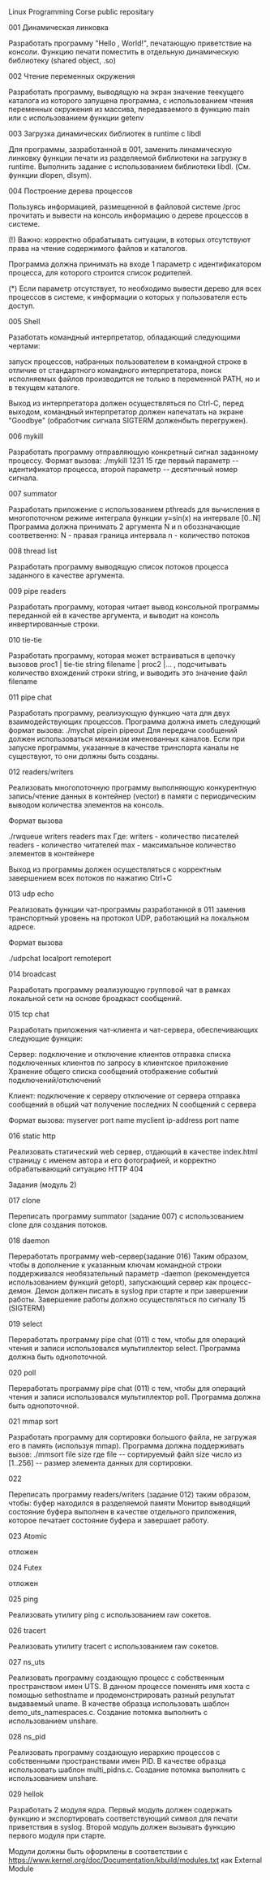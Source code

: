 Linux Programming Corse public repositary

001 Динамическая линковка

Разработать программу "Hello , World!", печатающую приветствие на консоли.
Функцию печати поместить в отдельную динамическую библиотеку
(shared object, .so)

002 Чтение переменных окружения

Разработать программу, выводящую на экран значение теекущего каталога из
которого запущена программа, с использованием чтения переменных окружения 
из массива, передаваемого в функцию main или с использованием функции getenv

003 Загрузка динамических библиотек в runtime с libdl

Для программы, зазработанной в 001, заменить линамическую линковку функции
печати из разделяемой библиотеки на загрузку в runtime. Выполнить задание с
использованием библиотеки libdl. (См. функции dlopen, dlsym).

004 Построение дерева процессов

Пользуясь информацией, размещенной в файловой системе /proc прочитать и вывести
на консоль информацию о дереве процессов в системе.

(!) Важно: корректно обрабатывать ситуации, в которых отсутствуют права
на чтение содержимого файлов и каталогов.

Программа должна принимать на входе 1 параметр с идентификатором процесса, для
которого строится список родителей.

(*) Если параметр отсутствует, то необходимо вывести дерево для всех процессов
в системе, к информации о которых у пользователя есть доступ.

005 Shell

Разаботать командный интерпретатор, обладающий следующими чертами:

запуск процессов, набранных пользователем в командной строке
в отличие от стандартного командного интерпретатора, поиск исполняемых файлов
производится не только в переменной PATH, но и в текущем каталоге.

Выход из интерпретатора должен осуществляться по Ctrl-C, перед выходом,
командный интерпретатор должен напечатать на экране "Goodbye" (обработчик
сигнала SIGTERM долженбыть перегружен).

006 mykill

Разработать программу отправляющую конкретный сигнал заданному процессу.
Формат вызова:
./mykill 1231 15
где первый параметр -- идентификатор процесса, второй параметр -- десятичный
номер сигнала.

007 summator

Разработать приложение с использованием pthreads для вычисления в многопоточном
режиме интеграла функции y=sin(x) на интервале [0..N] Программа должна принимать
2 аргумента N и n обоззначающие соответвенно:
N - правая граница интервала
n - количество потоков

008 thread list

Разработать программу выводящую список потоков процесса заданного в качестве
аргумента.

009 pipe readers

Разработать программу, которая читает вывод консольной программы переданной
ей в качестве аргумента, и выводит на консоль инвертированные строки.

010 tie-tie

Разработать программу, которая может встраиваться в цепочку вызовов
proc1 | tie-tie string filename | proc2 |... , 
подсчитывать количество вхождений строки string, и выводить это значение
файл filename

011 pipe chat

Разработать программу, реализующую функцию чата для двух взаимодействующих
процессов. Программа должна иметь следующий формат вызова:
./mychat pipein pipeout
Для передачи сообщений должен использоваться механизм именованных каналов.
Если при запуске программы, указанные в качестве тринспорта каналы не
существуют, то они должны быть созданы.

012 readers/writers

Реализовать многопоточную программу выполняющую конкурентную запись/чтение
данных в контейнер (vector) в памяти с периодическим выводом количества
элементов на консоль.

Формат вызова

  ./rwqueue writers readers max
Где:
writers - количество писателей
readers - количество читателей
max - максимальное количество элементов в контейнере

Выход из программы должен осуществляться с корректным завершением всех потоков
по нажатию Ctrl+C

013 udp echo

Реализовать функции чат-программы разработанной в 011 заменив транспортный
уровень на протокол UDP, работающий на локальном адресе.

Формат вызова

  ./udpchat localport remoteport

014 broadcast

Разработать программу реализующую групповой чат в рамках локальной сети на
основе броадкаст сообщений.

015 tcp chat

Разработать приложения чат-клиента и чат-сервера, обеспечивающих
следующие функции:

Сервер:
подключение и отключение клиентов
отправка списка подключенных клиентов по запросу в клиентское приложение
Хранение общего списка сообщений
отображение событий подключений/отключений

Клиент:
подключение к серверу
отключение от сервера
отправка сообщений в общий чат
получение последних N сообщений с сервера

Формат вызова:
myserver port name
myclient ip-address port name

016 static http

Реализовать статический web сервер, отдающий в качестве index.html страницу
с именем автора и его фотографией, и корректно обрабатывающий ситуацию 
HTTP 404

Задания (модуль 2)

017 clone

Переписать программу summator (задание 007) с использованием clone для создания
потоков.

018 daemon

Переработать программу web-сервер(задание 016) Таким образом, чтобы в
дополнение к указанным ключам командной строки поддерживался необязательный
параметр -daemon (рекомендуется использованием функций getopt), запускающий
сервер как процесс-демон. Демон должен писать в syslog при старте и при
завершении работы. Завершение работы должно осуществляться по сигналу 
15 (SIGTERM)

019 select

Переработать программу pipe chat (011) с тем, чтобы для операций чтения и
записи использовался мультиплектор select. Программа должна быть однопоточной.

020 poll

Переработать программу pipe chat (011) с тем, чтобы для операций чтения и
записи использовался мультиплектор poll. Программа должна быть однопоточной.

021 mmap sort

Разработать программу для сортировки большого файла, не загружая его в
память (используя mmap). Программа должна поддерживать вызов:
./mmsort file size
где
file -- сортируемый файл
size число из [1..256] -- размер элемента данных для сортировки.

022

Переписать программу readers/writers (задание 012) таким образом, чтобы:
буфер находился в разделяемой памяти
Монитор выводящий состояние буфера выполнен в качестве отдельного приложения,
которое печатает состояние буфера и завершает работу.

023 Atomic

отложен

024 Futex

отложен

025 ping

Реализовать утилиту ping с использованием raw сокетов.

026 tracert

Реализовать утилиту tracert с использованием raw сокетов.

027 ns_uts

Реализовать программу создающую процесс с собственным пространством имен UTS. 
В данном процессе поменять имя хоста с помощью sethostname и продемонстрировать
разный результат выдаваемый uname. В качестве образца использовать шаблон
demo_uts_namespaces.c. Создание потомка выполнить с использованием unshare.

028 ns_pid

Реализовать программу создающую иерархию процессов с собственными
пространствами имен PID. В качестве образца использовать шаблон multi_pidns.c.
Создание потомка выполнить с использованием unshare.

029 hellok

Разработать 2 модуля ядра. Первый модуль должен содержать функцию и
экспортировать соответствующий символ для печати приветствия в syslog.
Второй модуль должен вызывать функцию первого модуля при старте.

Модули должны быть оформлены в соответствии с
https://www.kernel.org/doc/Documentation/kbuild/modules.txt
как External Module

